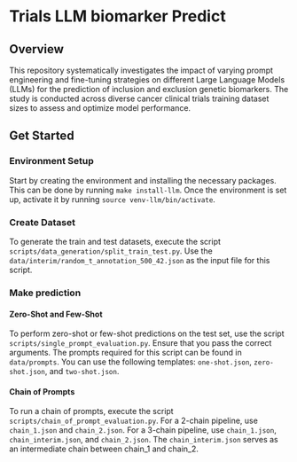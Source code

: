 # Trials LLM biomarker Predict

## Overview
This repository systematically investigates the impact of varying prompt engineering and fine-tuning strategies on different Large Language Models (LLMs) for the prediction of inclusion and exclusion genetic biomarkers. The study is conducted across diverse cancer clinical trials training dataset sizes to assess and optimize model performance.

## Get Started

### Environment Setup
Start by creating the environment and installing the necessary packages. This can be done by running `make install-llm`. Once the environment is set up, activate it by running `source venv-llm/bin/activate`.

### Create Dataset
To generate the train and test datasets, execute the script `scripts/data_generation/split_train_test.py`. Use the `data/interim/random_t_annotation_500_42.json` as the input file for this script.

### Make prediction

#### Zero-Shot and Few-Shot
To perform zero-shot or few-shot predictions on the test set, use the script `scripts/single_prompt_evaluation.py`. Ensure that you pass the correct arguments. The prompts required for this script can be found in `data/prompts`. You can use the following templates: `one-shot.json`, `zero-shot.json`, and `two-shot.json`.

#### Chain of Prompts
To run a chain of prompts, execute the script `scripts/chain_of_prompt_evaluation.py`. For a 2-chain pipeline, use `chain_1.json` and `chain_2.json`. For a 3-chain pipeline, use `chain_1.json`, `chain_interim.json`, and `chain_2.json`. The `chain_interim.json` serves as an intermediate chain between chain_1 and chain_2.
